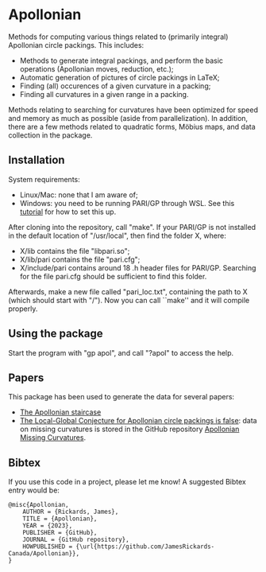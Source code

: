 # Apollonian
Methods for computing various things related to (primarily integral) Apollonian circle packings. This includes:
* Methods to generate integral packings, and perform the basic operations (Apollonian moves, reduction, etc.);
* Automatic generation of pictures of circle packings in LaTeX;
* Finding (all) occurences of a given curvature in a packing;
* Finding all curvatures in a given range in a packing.

Methods relating to searching for curvatures have been optimized for speed and memory as much as possible (aside from parallelization).
In addition, there are a few methods related to quadratic forms, Möbius maps, and data collection in the package.

## Installation
System requirements:
* Linux/Mac: none that I am aware of;
* Windows: you need to be running PARI/GP through WSL. See this [tutorial](https://pari.math.u-bordeaux.fr/PDF/PARIwithWindows.pdf) for how to set this up.

After cloning into the repository, call "make". If your PARI/GP is not installed in the default location of "/usr/local", then find the folder X, where:
* X/lib contains the file "libpari.so";
* X/lib/pari contains the file "pari.cfg";
* X/include/pari contains around 18 .h header files for PARI/GP.
Searching for the file pari.cfg should be sufficient to find this folder.

Afterwards, make a new file called "pari_loc.txt", containing the path to X (which should start with "/"). Now you can call ``make'' and it will compile properly.

## Using the package
Start the program with "gp apol", and call "?apol" to access the help.

## Papers

This package has been used to generate the data for several papers:
* [The Apollonian staircase](https://academic.oup.com/imrn/advance-article/doi/10.1093/imrn/rnad007/7072814?utm_source=authortollfreelink&utm_campaign=imrn&utm_medium=email&guestAccessKey=72a0a7b9-45f7-47f0-900c-b13d85dac729)
* [The Local-Global Conjecture for Apollonian circle packings is false](): data on missing curvatures is stored in the GitHub repository [Apollonian Missing Curvatures](https://github.com/JamesRickards-Canada/Apollonian-Missing-Curvatures).

## Bibtex

If you use this code in a project, please let me know! A suggested Bibtex entry would be:
```
@misc{Apollonian,
	AUTHOR = {Rickards, James},
	TITLE = {Apollonian},
	YEAR = {2023},
	PUBLISHER = {GitHub},
	JOURNAL = {GitHub repository},
	HOWPUBLISHED = {\url{https://github.com/JamesRickards-Canada/Apollonian}},
}
```
